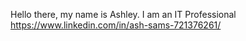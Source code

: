 Hello there, my name is Ashley. I am an IT Professional https://www.linkedin.com/in/ash-sams-721376261/

